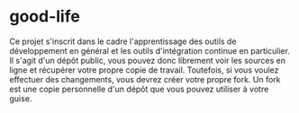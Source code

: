 # good-life
Ce projet s'inscrit dans le cadre l'apprentissage des outils de développement en général et les outils 
d'intégration continue en particulier.
Il s'agit d'un dépôt public, vous pouvez donc librement voir les sources en ligne et récupérer votre propre copie de travail.
Toutefois, si vous voulez effectuer des changements, vous devrez créer votre propre fork.
Un fork est une copie personnelle d'un dépôt que vous pouvez utiliser à votre guise.
